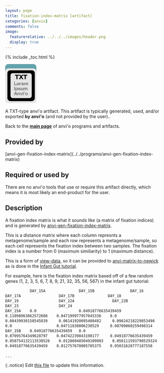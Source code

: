 ```yaml
---
layout: page
title: fixation-index-matrix [artifact]
categories: [anvio]
comments: false
image:
  featurerelative: ../../../images/header.png
  display: true
---
```



{% include _toc.html %}


<img src="../../images/icons/TXT.png" alt="TXT" style="width:100px; border:none" />

A TXT-type anvi'o artifact. This artifact is typically generated, used, and/or exported **by anvi'o** (and not provided by the user)..

Back to the **[main page](../../)** of anvi'o programs and artifacts.

## Provided by


<p style="text-align: left" markdown="1"><span class="artifact-p">[anvi-gen-fixation-index-matrix](../../programs/anvi-gen-fixation-index-matrix)</span></p>


## Required or used by


There are no anvi'o tools that use or require this artifact directly, which means it is most likely an end-product for the user.


## Description

A fixation index matrix is what it sounds like (a matrix of fixation indices) and is generated by <span class="artifact-n">[anvi-gen-fixation-index-matrix](/software/anvio/help/programs/anvi-gen-fixation-index-matrix)</span>. 

This is a distance matrix where each column represnts a metagenome/sample and each row represents a metagenome/sample, so each cell represents the fixation index between two samples. The fixation index is a number from 0 (maximum similiarity) to 1 (maximum distance). 

This is a form of <span class="artifact-n">[view-data](/software/anvio/help/artifacts/view-data)</span>, so it can be provided to <span class="artifact-n">[anvi-matrix-to-newick](/software/anvio/help/programs/anvi-matrix-to-newick)</span> as is done in the [Infant Gut tutorial](https://merenlab.org/tutorials/infant-gut/#measuring-distances-between-metagenomes-with-fst). 

For example, here is the fixation index matrix based off of a few random genes (1, 2, 3, 5, 6, 7, 8, 9, 21, 32, 35, 56, 567) in the infant gut tutorial: 

               DAY_15A               DAY_15B                DAY_16                 DAY_17A                 DAY_17B               DAY_18                  DAY_19                  DAY_22A                 DAY_22B                DAY_23                  DAY_24
    DAY_15A    0.0                   0.04918776635439459    0.11098963862572608    0.047199977957045336    0.0                   0.08439930158545839     0.06141920095408482     0.09624218229853498     0.0                    0.04711838006230529     0.08709060259498314
    DAY_15B    0.04918776635439459   0.0                    0.07095764349628797    0.04742239843190177     0.04918776635439459   0.058754132113538526    0.012860485049109083    0.056111593790529324    0.04918776635439459    0.012757678005705375    0.05031628777187558

    ...


{:.notice}
Edit [this file](https://github.com/merenlab/anvio/tree/master/anvio/docs/artifacts/fixation-index-matrix.md) to update this information.

